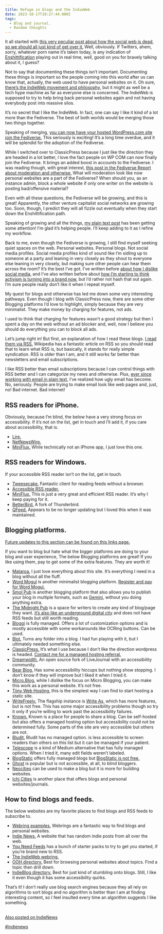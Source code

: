 ```yaml
---
title: Refuge in blogs and the IndieWeb
date: 2023-10-17T18:27:44.000Z
tags:
  - Blog and journal.
  - Random thoughts
---
```


It all started with [this very peculiar post about how the social web is dead, so we should all just kind of get over it.](https://om.co/2023/10/15/social-internet-is-dead-get-used-to-it/) Well, obviously. If Twitters, ahem, sorry, whatever porn name it’s taken today, is any indication of [Enshittification](https://en.wikipedia.org/wiki/Enshittification) playing out in real time, well, good on you for bravely talking about it, I guess?

Not to say that documenting these things isn’t important. Documenting these things is important so the people coming into this world after us can know that, actually, the web used to have personal websites on it. Oh sure, [there’s the IndieWeb movement and philosophy,](https://indieweb.org/) but it might as well be a tech hype machine as far as everyone else is concerned. The IndieWeb is supposed to try to help bring back personal websites again and not having everybody post into massive silos.

It’s no secret that I like the IndieWeb. In fact, one can say I like it kind of a lot more than the Fediverse. The best of both worlds would be merging those two things together.

Speaking of merging, [you can now have your hosted WordPress.com site join the Fediverse.](https://fedi.tips/wordpress-turning-your-blog-into-a-fediverse-server/) This seriously is exciting! It’s a long time overdue, and it will be splendid for the adoption of the Fediverse.

While I switched over to ClassicPress because I just like the direction they are headed in a lot better, I love the fact people on WP COM can now finally join the Fediverse. It brings an added boost in accounts to the Fediverse. I was reading though, with great interest, [this post in the Fediverse Report about moderation and otherwise.](https://fediversereport.com/last-week-in-fediverse-episode-39/) What will moderation look like now personal websites are a part of the Fediverse? When should you, as an instance admin, block a whole website if only one writer on the website is posting bad/offensive material?

Even with all these questions, the Fediverse will be growing, and this is great! Apparently, the other venture capitalist social networks are growing too. Soon, though, I predict they will all fizzle out eventually when they start down the Enshittification path.

Speaking of growing and all the things, [my plain text post](https://robertkingett.com/2023/10/02/plaintext/) has been getting some attention! I’m glad it’s helping people. I’ll keep adding to it as I refine my workflow.

Back to me, even though the Fediverse is growing, I still find myself seeking quiet spaces on the web. Personal websites. Personal blogs. Not social media profiles. Social media profiles kind of sound like I’m sidling up to someone at a party and leaning in very closely as they shout to everyone else leaning in very closely, but making sure other people can hear them across the room? It’s the best I’ve got. I’ve written before [about how I dislike social media,](https://robertkingett.com/category/blog/) and I’ve also written before about [how I’m starting to think activism is turning into a brand now,](https://robertkingett.com/2022/03/06/updates-only-and-author-harassment/) but I’d rather not hash that out again. I’m sure people really don’t like it when I repeat myself.

My quest for blogs and otherwise has led me down some very interesting pathways. Even though I blog with ClassicPress now, there are some other Blogging platforms I’d love to highlight, simply because they are very minimalist. They make money by charging for features, not ads.

I used to think that charging for features wasn’t a good strategy but then I spent a day on the web without an ad blocker and, well, now I believe you should do everything you can to block all ads.

Let’s jump right in! But first, an explanation of how I read these blogs. [I read them via RSS.](https://aboutfeeds.com/) Wikipedia has a fantastic article on RSS so you should read that to learn what RSS is, but basically, it stands for really simple syndication. RSS is older than I am, and it still works far better than newsletters and email subscriptions.

I like RSS better than email subscriptions because I can control things with RSS better and I can categorize my news and otherwise. Plus, [ever since working with email in plain text,](https://useplaintext.email/) I’ve realized how ugly email has become. No, seriously. People are trying to make email look like web pages and, just, no! Bad internet. Bad internet!

## RSS readers for iPhone.

Obviously, because I’m blind, the below have a very strong focus on accessibility. If it’s not on the list, get in touch and I’ll add it, if you care about accessibility, that is.

- [Lire.](https://www.lireapp.com/)
- [NetNewsWire.](https://netnewswire.com/)
- [MiniFlux.](https://miniflux.app/hosting.html) While technically not an iPhone app, I just love this one.

## RSS readers for Windows.

If your accessible RSS reader isn’t on the list, get in touch.

- [Tweesecake.](https://tweesecake.app/) Fantastic client for reading feeds without a browser.
- [Accessible RSS reader.](https://www.webbie.org.uk/rssnewsreader/index.htm)
- [MiniFlux.](https://miniflux.app/hosting.html) This is just a very great and efficient RSS reader. It’s why I keep paying for it.
- [BetterBird.](https://www.betterbird.eu/downloads/index.php) A fork of Thunderbird.
- [QFeed.](https://getaccessibleapps.com/qfeed/) Appears to be no longer updating but I loved this when it was maintained.

## Blogging platforms.

[Future updates to this section can be found on this links page.](https://robertkingett.com/links/)

If you want to blog but hate what the bigger platforms are doing to your blog and user experience, The below Blogging platforms are great! If you like using them, pay to get some of the extra features. They are worth it!

- [Mataroa.](https://mataroa.blog/) I just love everything about this site. It’s everything I need in a blog without all the fluff.
- [Word Mogul](https://wordmogul.com/) is another minimalist blogging platform. [Register and pay for Word Mogul.](https://wordmogul.com/pricing)
- [Smol Pub](https://smol.pub/) is another blogging platform that also allows you to publish your blog in multiple formats, such as [Gemini,](<https://en.wikipedia.org/wiki/Gemini_(protocol)>) without you doing anything extra.
- [The Midnight Pub](https://midnight.pub/manual) is a space for writers to create any kind of blog/page they want. [it’s also like an underground digital city](https://nightfall.city/) and does not have RSS feeds but still worth reading.
- [Bloggi](https://bloggi.co/) is fully managed. Offers a lot of customization options and is mostly accessible with some workarounds like OCRing buttons. Can be used.
- [Blot.](https://blot.im/) Turns any folder into a blog. I had fun playing with it, but I ultimately needed something else.
- [ClassicPress.](https://www.classicpress.net/) It’s what I use because I don’t like the direction wordpress is headed. [Contact me for a managed hosting referral.](https://robertkingett.com/contact/)
- [Dreamwidth.](https://www.dreamwidth.org/create) An open source fork of LiveJournal with an accessibility community.
- [Bear Blog.](https://bearblog.dev/) Has some accessibility hiccups but nothing show stopping. I don’t know if they will improve but I liked it when I tried it.
- [Micro.Blog.](https://micro.blog/account/plans) while I dislike the focus on Micro Blogging, you can make this work as a personal website. It’s not free.
- [Tiiny Web Hosting.](https://tiiny.host/host/host-eleventy/) this is the simplest way I can find to start hosting a static site.
- [WriteFreely.](https://writefreely.org/instances) The flagship instance is [Write As,](https://write.as/pricing) which has more features, but is not free. This has some major accessibility problems though so try it only if you’re willing to work past the accessibility failures.
- [Known.](https://withknown.com/education/form/?context=campus) Known is a place for people to share a blog. Can be self-hosted but also offers a managed hosting option but accessibility could not be determined fully. Some parts of the site are very accessible but others are not.
- [Bludit.](https://www.bludit.com/) Bludit has no managed option. is less accessible to screen readers than others on this list but it can be managed if your patient.
- [Telescope](https://telescope.ac/) is a kind of Medium alternative that has fully managed options. When I tried it, many edit fields weren’t labeled.
- [BlogStatic](https://blogstatic.io/) offers fully managed blogs but [BlogStatic is not free.](https://blogstatic.io/pricing)
- [Ghost](https://ghost.org/pricing/) is popular but is not accessible, at all, to blind bloggers.
- [Neocities](https://neocities.org/about) can be used to make a blog but it is more for building websites.
- [Ichi Cities](https://ichi.city/) is another place that offers blogs and personal websites/journals.

## How to find blogs and feeds.

The below websites are my favorite places to find blogs and RSS feeds to subscribe to.

- [Webring examples.](https://indieweb.org/webring#Examples) Webrings are a fantastic way to find blogs and personal websites.
- [Indie News.](https://news.indieweb.org/en) A website that has random indie posts from all over the web.
- [You Need Feeds](https://www.youneedfeeds.com/starter-packs) has a bunch of starter packs to try to get you started, if you’re brand new to RSS.
- [The IndieWeb webring.](https://🕸💍.ws/)
- [OOH directory.](https://ooh.directory/) Best for browsing personal websites about topics. Find a topic then drill down.
- [IndieBlog directory.](https://indieblog.page/) Best for just kind of stumbling onto blogs. Still, I like it even though it has some accessibility quirks.

That’s it! I don’t really use blog search engines because they all rely on algorithms to sort blogs and no algorithm is better than I am at finding interesting content, so I feel insulted every time an algorithm suggests I like something.

[  
Also posted on IndieNews  
](https://news.indieweb.org/en)

[#indienews](https://news.indieweb.org/en)
